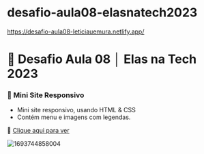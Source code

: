 # desafio-aula08-elasnatech2023
https://desafio-aula08-leticiauemura.netlify.app/

# 💼 Desafio Aula 08 │ Elas na Tech 2023
### 💼 Mini Site Responsivo

- Mini site responsivo, usando HTML & CSS
- Contém menu e imagens com legendas.

💙 [Clique aqui para ver](https://desafio-aula08-leticiauemura.netlify.app/)

![1693744858004](https://github.com/leticiaharumi/desafio-aula08-elasnatech2023/assets/80927546/9cc6cabb-777e-40e8-8c64-533041d8fa76)


